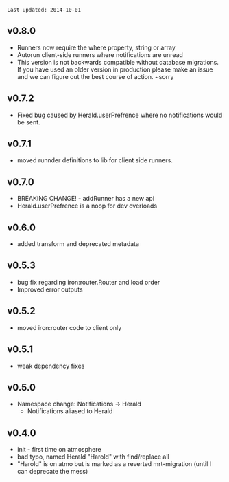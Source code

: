 `Last updated: 2014-10-01`

## v0.8.0
  * Runners now require the where property, string or array
  * Autorun client-side runners where notifications are unread
  * This version is not backwards compatible without database migrations. If you have used an older version in production please make an issue and we can figure out the best course of action. ~sorry

## v0.7.2
  * Fixed bug caused by Herald.userPrefrence where no notifications would be sent.

## v0.7.1 
  * moved runnder definitions to lib for client side runners.

## v0.7.0
  * BREAKING CHANGE! - addRunner has a new api
  * Herald.userPrefrence is a noop for dev overloads

## v0.6.0
  * added transform and deprecated metadata

## v0.5.3
  * bug fix regarding iron:router.Router and load order 
  * Improved error outputs

## v0.5.2
  * moved iron:router code to client only

## v0.5.1
  * weak dependency fixes

## v0.5.0
 * Namespace change: Notifications -> Herald
   * Notifications aliased to Herald

## v0.4.0
 * init - first time on atmosphere
 * bad typo, named Herald "Harold" with find/replace all
 * "Harold" is on atmo but is marked as a reverted mrt-migration (until I can deprecate the mess)
